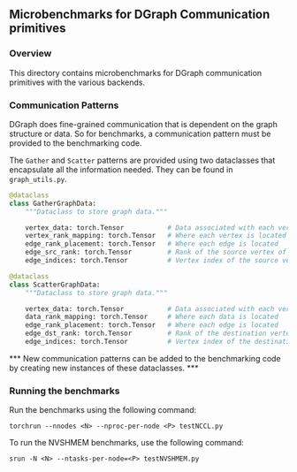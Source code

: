 ## Microbenchmarks for DGraph Communication primitives

### Overview

This directory contains microbenchmarks for DGraph communication primitives with the various backends. 


### Communication Patterns

DGraph does fine-grained communication that is dependent on the graph structure or data. 
So for benchmarks, a communication pattern must be provided to the benchmarking code.

The `Gather` and `Scatter` patterns are provided using two dataclasses that encapsulate all the information needed. They can be found in `graph_utils.py`.

```python
@dataclass
class GatherGraphData:
    """Dataclass to store graph data."""

    vertex_data: torch.Tensor           # Data associated with each vertex
    vertex_rank_mapping: torch.Tensor   # Where each vertex is located
    edge_rank_placement: torch.Tensor   # Where each edge is located
    edge_src_rank: torch.Tensor         # Rank of the source vertex of each edge
    edge_indices: torch.Tensor          # Vertex index of the source vertex of each edge 
```


```python
@dataclass
class ScatterGraphData:
    """Dataclass to store graph data."""

    vertex_data: torch.Tensor           # Data associated with each vertex
    data_rank_mapping: torch.Tensor     # Where each data is located
    edge_rank_placement: torch.Tensor   # Where each edge is located
    edge_dst_rank: torch.Tensor         # Rank of the destination vertex of each edge
    edge_indices: torch.Tensor          # Vertex index of the destination vertex of each num_local_vertices: int             # Number of vertices on each rank   
```

*** New communication patterns can be added to the benchmarking code by creating new instances of these dataclasses. ***

### Running the benchmarks

Run the benchmarks using the following command:

```shell
torchrun --nnodes <N> --nproc-per-node <P> testNCCL.py
```

To run the NVSHMEM benchmarks, use the following command:

```shell
srun -N <N> --ntasks-per-node=<P> testNVSHMEM.py
```